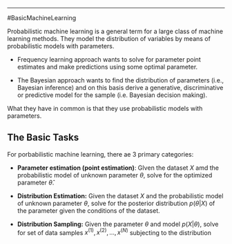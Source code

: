 -----------
#BasicMachineLearning 

Probabilistic machine learning is a general term for a large class of machine learning methods. They model the distribution of variables by means of probabilistic models with parameters. 

- Frequency learning approach wants to solve for parameter point estimates and make predictions using some optimal parameter. 

- The Bayesian approach wants to find the distribution of parameters (i.e., Bayesian inference) and on this basis derive a generative, discriminative or predictive model for the sample (i.e. Bayesian decision making).

What they have in common is that they use probabilistic models with parameters.

##  The Basic Tasks

For porbabilistic machine learning, there ae 3 primary categories:

- **Parameter estimation (point estimation)**: GIven the dataset $X$ amd the probabilistic model of unknown parameter $\theta$,  solve for the optimized parameter $\hat \theta$. 

- **Distribution Estimation:** Given the dataset $X$ and the probabilistic model of unknown parameter $\theta$, solve for the posterior distribution $p(\theta|X)$ of the parameter given the conditions of the dataset.

- **Distribution Sampling:** Given the parameter $\theta$ and model $p(X|\theta)$, solve for set of data samples $x^{(1)}, x^{(2)},...,x^{(N)}$ subjecting to the distribution

